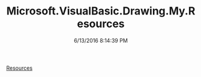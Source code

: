 ﻿---
title: Microsoft.VisualBasic.Drawing.My.Resources
date: 6/13/2016 8:14:39 PM
---

[Resources](T-Microsoft.VisualBasic.Drawing.My.Resources.Resources.html)
